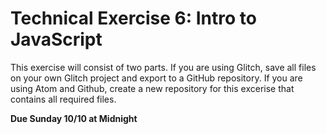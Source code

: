 Technical Exercise 6: Intro to JavaScript
=================

This exercise will consist of two parts. If you are using Glitch, save all files on your own Glitch project and export to a GitHub repository. If you are using Atom and Github, create a new repository for this excerise that contains all required files.

**Due Sunday 10/10 at Midnight**